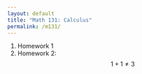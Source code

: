 ```yaml
---
layout: default
title: "Math 131: Calculus"
permalink: /m131/
---
```


<link rel="stylesheet" href="https://cdn.jsdelivr.net/npm/katex@0.13.2/dist/katex.min.css" integrity="sha384-Cqd8ihRLum0CCg8rz0hYKPoLZ3uw+gES2rXQXycqnL5pgVQIflxAUDS7ZSjITLb5" crossorigin="anonymous">
<!-- The loading of KaTeX is deferred to speed up page rendering -->
<script defer src="https://cdn.jsdelivr.net/npm/katex@0.13.2/dist/katex.min.js" integrity="sha384-1Or6BdeNQb0ezrmtGeqQHFpppNd7a/gw29xeiSikBbsb44xu3uAo8c7FwbF5jhbd" crossorigin="anonymous"></script>
<!-- To automatically render math in text elements, include the auto-render extension: -->
<script defer src="https://cdn.jsdelivr.net/npm/katex@0.13.2/dist/contrib/auto-render.min.js" integrity="sha384-vZTG03m+2yp6N6BNi5iM4rW4oIwk5DfcNdFfxkk9ZWpDriOkXX8voJBFrAO7MpVl" crossorigin="anonymous"></script>

<script src="{{site.baseurl}}/js/consts.js"></script>
<script src="{{site.baseurl}}/js/colors.js"></script>

<script src="https://cdnjs.cloudflare.com/ajax/libs/p5.js/0.9.0/p5.js"></script>
<script src="https://cdn.bootcss.com/p5.js/0.9.0/addons/p5.dom.js"></script>
<script src="https://unpkg.com/mathjs@9.3.2/lib/browser/math.js"></script>

<script src="{{site.baseurl}}/js/shared.js"></script>
<script src="{{site.baseurl}}/js/stack.js"></script>
<script src="{{site.baseurl}}/js/unit_speed.js"></script>

<script>
	window.onload = main;
</script>

<div id="unit_speed"></div>

1. Homework 1
2. Homework 2: $$1 + 1 \ne 3$$